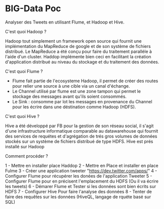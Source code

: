 # BIG-Data Poc

Analyser des Tweets en utilisant Flume, et Hadoop et Hive.

C'est quoi Hadoop ? 

Hadoop tout simplement un framework open source qui fournit une implémentation du MapReduce de google et de son système de fichiers distribué. Le MapReduce a été conçu pour faire
du traitement paralléle à l'aide d'un cluster. Haddop implémente bien ceci en facilitant la création d'application distribué au niveau du stockage et du traitement des données.


C'est quoi Flume ? 

 - Flume fait partie de l'ecosysteme Hadoop, il permet de créer des routes pour relier une source à une cible via un canal d'échange.
 - Le Channel utilisé par flume est une zone tampon qui permet le stockage des messages avant qu'ils soient consommés.
 - Le Sink : consomme  par lot les messages en provenance du Channel pour les écrire dans une déstination comme Hadoop (HDFS).
 
 
C'est quoi Hive ? 
 
Hive a été développé par FB pour la gestion de son réseau social, il s'agit d'une infrastructure informatique comparable au datawarehouse qui fournit
des services de requétes et d'agrégation de trés gros volumes de données stockés sur un système de fichiers distribué de type HDFS.
Hive est prés installé sur Hadoop





Comment procéder ? 

1 - Mettre en installer place Haddop
2 - Mettre en Place et installer en place Fulme
3 - Créer une application tweeter   "https://dev.twitter.com/apps/"
4 - Configurer Flume pour récupérer les donées de l'application Tweeter
5 - Configurer Flume pour en précisent l'emplacement du HDFS (Ou il va écrire les tweets)
6 - Démarer Flume et Tester si les données sont bien écrits sur HDFS
7 - Configurer Hive Pour faire l'analyse des données 
8 - Tenter de faire des requêtes sur les données (HiveQL, langage de rquéte basé sur SQL)
 



